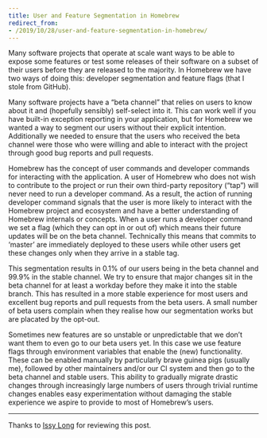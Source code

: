 ```yaml
---
title: User and Feature Segmentation in Homebrew
redirect_from:
- /2019/10/28/user-and-feature-segmentation-in-homebrew/
---
```


Many software projects that operate at scale want ways to be able to expose some features or test some releases of their software on a subset of their users before they are released to the majority. In Homebrew we have two ways of doing this: developer segmentation and feature flags (that I stole from GitHub).

Many software projects have a “beta channel” that relies on users to know about it and (hopefully sensibly) self-select into it. This can work well if you have built-in exception reporting in your application, but for Homebrew we wanted a way to segment our users without their explicit intention. Additionally we needed to ensure that the users who received the beta channel were those who were willing and able to interact with the project through good bug reports and pull requests.

Homebrew has the concept of user commands and developer commands for interacting with the application. A user of Homebrew who does not wish to contribute to the project or run their own third-party repository (“tap”) will never need to run a developer command. As a result, the action of running developer command signals that the user is more likely to interact with the Homebrew project and ecosystem and have a better understanding of Homebrew internals or concepts. When a user runs a developer command we set a flag (which they can opt in or out of) which means their future updates will be on the beta channel. Technically this means that commits to ‘master’ are immediately deployed to these users while other users get these changes only when they arrive in a stable tag.

This segmentation results in 0.1% of our users being in the beta channel and 99.9% in the stable channel. We try to ensure that major changes sit in the beta channel for at least a workday before they make it into the stable branch. This has resulted in a more stable experience for most users and excellent bug reports and pull requests from the beta users. A small number of beta users complain when they realise how our segmentation works but are placated by the opt-out.

Sometimes new features are so unstable or unpredictable that we don’t want them to even go to our beta users yet. In this case we use feature flags through environment variables that enable the (new) functionality. These can be enabled manually by particularly brave guinea pigs (usually me), followed by other maintainers and/or our CI system and then go to the beta channel and stable users. This ability to gradually migrate drastic changes through increasingly large numbers of users through trivial runtime changes enables easy experimentation without damaging the stable experience we aspire to provide to most of Homebrew’s users.

---

Thanks to [Issy Long](https://www.issylong.com) for reviewing this post.

